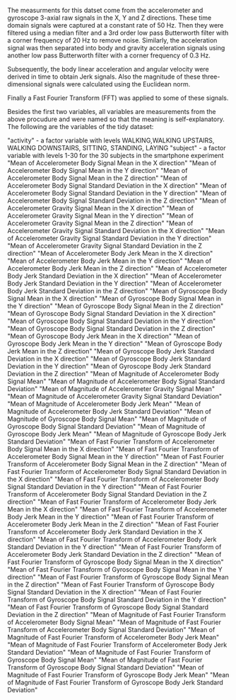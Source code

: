 The measurments for this datset come from the accelerometer and gyroscope 3-axial raw signals in the X, Y and Z directions. 
These time domain signals were captured at a constant rate of 50 Hz. Then they were filtered using a median filter 
and a 3rd order low pass Butterworth filter with a corner frequency of 20 Hz to remove noise. 
Similarly, the acceleration signal was then separated into body and gravity acceleration signals 
using another low pass Butterworth filter with a corner frequency of 0.3 Hz. 

Subsequently, the body linear acceleration and angular velocity were derived in time to obtain Jerk signals. 
Also the magnitude of these three-dimensional signals were calculated using the Euclidean norm. 

Finally a Fast Fourier Transform (FFT) was applied to some of these signals. 



Besides the first two variables, all variables are measurements from the above procudure and 
were named so that the meaning is self-explanatory.
The following are the variables of the tidy dataset:

"activity" - a factor variable with levels WALKING,WALKING UPSTAIRS, WALKING DOWNSTAIRS, SITTING, STANDING, LAYING
"subject" - a factor variable with levels 1-30 for the 30 subjects in the smartphone experiment
"Mean of Accelerometer Body Signal Mean in the X direction"
"Mean of Accelerometer Body Signal Mean in the Y direction"
"Mean of Accelerometer Body Signal Mean in the Z direction"
"Mean of Accelerometer Body Signal Standard Deviation in the X direction"
"Mean of Accelerometer Body Signal Standard Deviation in the Y direction"
"Mean of Accelerometer Body Signal Standard Deviation in the Z direction"
"Mean of Accelerometer Gravity Signal Mean in the X direction"
"Mean of Accelerometer Gravity Signal Mean in the Y direction"
"Mean of Accelerometer Gravity Signal Mean in the Z direction"
"Mean of Accelerometer Gravity Signal Standard Deviation in the X direction"
"Mean of Accelerometer Gravity Signal Standard Deviation in the Y direction"
"Mean of Accelerometer Gravity Signal Standard Deviation in the Z direction"
"Mean of Accelerometer Body Jerk Mean in the X direction"
"Mean of Accelerometer Body Jerk Mean in the Y direction"
"Mean of Accelerometer Body Jerk Mean in the Z direction"
"Mean of Accelerometer Body Jerk Standard Deviation in the X direction"
"Mean of Accelerometer Body Jerk Standard Deviation in the Y direction"
"Mean of Accelerometer Body Jerk Standard Deviation in the Z direction"
"Mean of Gyroscope Body Signal Mean in the X direction"
"Mean of Gyroscope Body Signal Mean in the Y direction"
"Mean of Gyroscope Body Signal Mean in the Z direction"
"Mean of Gyroscope Body Signal Standard Deviation in the X direction"
"Mean of Gyroscope Body Signal Standard Deviation in the Y direction"
"Mean of Gyroscope Body Signal Standard Deviation in the Z direction"
"Mean of Gyroscope Body Jerk Mean in the X direction"
"Mean of Gyroscope Body Jerk Mean in the Y direction"
"Mean of Gyroscope Body Jerk Mean in the Z direction"
"Mean of Gyroscope Body Jerk Standard Deviation in the X direction"
"Mean of Gyroscope Body Jerk Standard Deviation in the Y direction"
"Mean of Gyroscope Body Jerk Standard Deviation in the Z direction"
"Mean of Magnitude of Accelerometer Body Signal Mean"
"Mean of Magnitude of Accelerometer Body Signal Standard Deviation"
"Mean of Magnitude of Accelerometer Gravity Signal Mean"
"Mean of Magnitude of Accelerometer Gravity Signal Standard Deviation"
"Mean of Magnitude of Accelerometer Body Jerk Mean"
"Mean of Magnitude of Accelerometer Body Jerk Standard Deviation"
"Mean of Magnitude of Gyroscope Body Signal Mean"
"Mean of Magnitude of Gyroscope Body Signal Standard Deviation"
"Mean of Magnitude of Gyroscope Body Jerk Mean"
"Mean of Magnitude of Gyroscope Body Jerk Standard Deviation"
"Mean of Fast Fourier Transform of Accelerometer Body Signal Mean in the X direction"
"Mean of Fast Fourier Transform of Accelerometer Body Signal Mean in the Y direction"
"Mean of Fast Fourier Transform of Accelerometer Body Signal Mean in the Z direction"
"Mean of Fast Fourier Transform of Accelerometer Body Signal Standard Deviation in the X direction"
"Mean of Fast Fourier Transform of Accelerometer Body Signal Standard Deviation in the Y direction"
"Mean of Fast Fourier Transform of Accelerometer Body Signal Standard Deviation in the Z direction"
"Mean of Fast Fourier Transform of Accelerometer Body Jerk Mean in the X direction"
"Mean of Fast Fourier Transform of Accelerometer Body Jerk Mean in the Y direction"
"Mean of Fast Fourier Transform of Accelerometer Body Jerk Mean in the Z direction"
"Mean of Fast Fourier Transform of Accelerometer Body Jerk Standard Deviation in the X direction"
"Mean of Fast Fourier Transform of Accelerometer Body Jerk Standard Deviation in the Y direction"
"Mean of Fast Fourier Transform of Accelerometer Body Jerk Standard Deviation in the Z direction"
"Mean of Fast Fourier Transform of Gyroscope Body Signal Mean in the X direction"
"Mean of Fast Fourier Transform of Gyroscope Body Signal Mean in the Y direction"
"Mean of Fast Fourier Transform of Gyroscope Body Signal Mean in the Z direction"
"Mean of Fast Fourier Transform of Gyroscope Body Signal Standard Deviation in the X direction"
"Mean of Fast Fourier Transform of Gyroscope Body Signal Standard Deviation in the Y direction"
"Mean of Fast Fourier Transform of Gyroscope Body Signal Standard Deviation in the Z direction"
"Mean of Magnitude of Fast Fourier Transform of Accelerometer Body Signal Mean"
"Mean of Magnitude of Fast Fourier Transform of Accelerometer Body Signal Standard Deviation"
"Mean of Magnitude of Fast Fourier Transform of Accelerometer Body Jerk Mean"
"Mean of Magnitude of Fast Fourier Transform of Accelerometer Body Jerk Standard Deviation"
"Mean of Magnitude of Fast Fourier Transform of Gyroscope Body Signal Mean"
"Mean of Magnitude of Fast Fourier Transform of Gyroscope Body Signal Standard Deviation"
"Mean of Magnitude of Fast Fourier Transform of Gyroscope Body Jerk Mean"
"Mean of Magnitude of Fast Fourier Transform of Gyroscope Body Jerk Standard Deviation"

